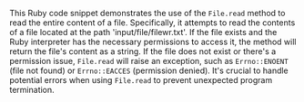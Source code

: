 This Ruby code snippet demonstrates the use of the `File.read` method to read the entire content of a file. Specifically, it attempts to read the contents of a file located at the path 'input/file/filewr.txt'.  If the file exists and the Ruby interpreter has the necessary permissions to access it, the method will return the file's content as a string. If the file does not exist or there's a permission issue, `File.read` will raise an exception, such as `Errno::ENOENT` (file not found) or `Errno::EACCES` (permission denied). It's crucial to handle potential errors when using `File.read` to prevent unexpected program termination.